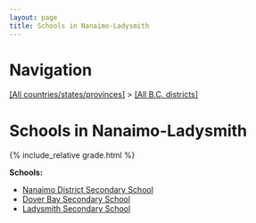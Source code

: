 ```yaml
---
layout: page
title: Schools in Nanaimo-Ladysmith
---
```

# Navigation

[[All countries/states/provinces]](../..) > [[All B.C. districts]](..)

# Schools in Nanaimo-Ladysmith

{% include_relative grade.html %}

**Schools:**

- [Nanaimo District Secondary School](Nanaimo_District_Secondary_School.md)
- [Dover Bay Secondary School](Dover_Bay_Secondary_School.md)
- [Ladysmith Secondary School](Ladysmith_Secondary_School.md)
